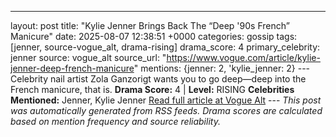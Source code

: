 ---
layout: post
title: "Kylie Jenner Brings Back The “Deep '90s French” Manicure"
date: 2025-08-07 12:38:51 +0000
categories: gossip
tags: [jenner, source-vogue_alt, drama-rising]
drama_score: 4
primary_celebrity: jenner
source: vogue_alt
source_url: "https://www.vogue.com/article/kylie-jenner-deep-french-manicure"
mentions: {jenner: 2, 'kylie_jenner: 2} --- Celebrity nail artist Zola Ganzorigt wants you to go deep—deep into the French manicure, that is. **Drama Score:** 4 | **Level:** RISING **Celebrities Mentioned:** Jenner, Kylie Jenner [Read full article at Vogue Alt](https://www.vogue.com/article/kylie-jenner-deep-french-manicure) --- *This post was automatically generated from RSS feeds. Drama scores are calculated based on mention frequency and source reliability.*
